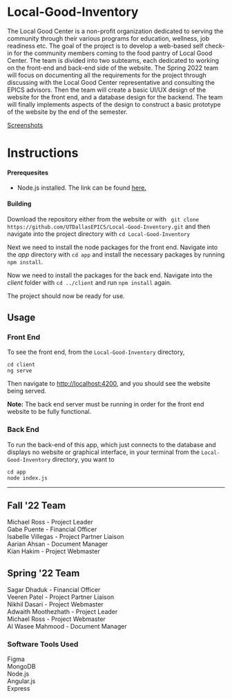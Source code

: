 # Local-Good-Inventory

The Local Good Center is a non-profit organization dedicated to serving the community through their
various programs for education, wellness, job readiness etc. The goal of the project is to develop a web-based self check-in
for the community members coming to the food pantry of Local Good Center. The team is divided into two subteams, each dedicated
to working on the front-end and back-end side of the website. The Spring 2022 team will focus on documenting all the requirements
for the project through discussing with the Local Good Center representative and consulting the EPICS advisors. Then the team will
create a basic UI/UX design of the website for the front end, and a database design for the backend. The team will finally implements
aspects of the design to construct a basic prototype of the website by the end of the semester.

[Screenshots](screenshots.md#Screenshots)

# Instructions

#### Prerequesites
- Node.js installed. The link can be found [here.](https://nodejs.org/en/download/)  

#### Building
Download the repository either from the website or with `
git clone https://github.com/UTDallasEPICS/Local-Good-Inventory.git` and then navigate into the project directory with `cd Local-Good-Inventory`

Next we need to install the node packages for the front end. Navigate into the *app* directory with `cd app` and install the necessary packages by running `npm install`.

Now we need to install the packages for the back end. Navigate into the *client* folder with `cd ../client` and run `npm install` again.

The project should now be ready for use.

## Usage


### Front End

To see the front end, from the `Local-Good-Inventory` directory,
```
cd client
ng serve
```

Then navigate to [http://localhost:4200](http://localhost:4200), and you should see the website being served.

**Note:** The back end server must be running in order for the front end website to be fully functional.

### Back End

To run the back-end of this app, which just connects to the database and displays no website or graphical interface, in your terminal from the `Local-Good-Inventory` directory, you want to
```
cd app
node index.js 
```


---
## Fall '22 Team
Michael Ross - Project Leader\
Gabe Puente - Financial Officer\
Isabelle Villegas - Project Partner Liaison\
Aarian Ahsan - Document Manager\
Kian Hakim - Project Webmaster

## Spring '22 Team

Sagar Dhaduk - Financial Officer\
Veeren Patel - Project Partner Liaison\
Nikhil Dasari - Project Webmaster\
Adwaith Moothezhath - Project Leader\
Michael Ross - Project Webmaster\
Al Wasee Mahmood - Document Manager

### Software Tools Used

Figma\
MongoDB\
Node.js\
Angular.js\
Express

